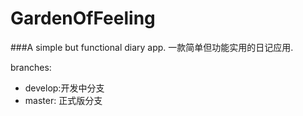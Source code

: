 # GardenOfFeeling
###A simple but functional diary app.
一款简单但功能实用的日记应用.

 branches:
- develop:开发中分支
- master: 正式版分支